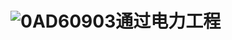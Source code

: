# ![0AD60903](https://user-images.githubusercontent.com/59247205/221355626-09e97be5-2ba3-4fee-bf0d-d3557a4696af.png)通过电力工程

